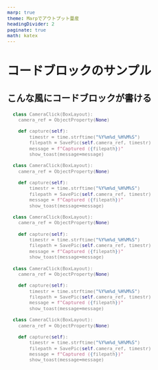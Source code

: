 ```yaml
---
marp: true
theme: Marpでアウトプット量産
headingDivider: 2
paginate: true
math: katex
---
```


# コードブロックのサンプル

## こんな風にコードブロックが書ける

<style 'scoped'>
pre{width:80%;max-height:60%;margin:1% 10%;background-color:black;color:gray;overflow:auto;font-size:.9em;white-space:pre-wrap;word-wrap:break-word;}
pre::part(auto-scaling) {max-height:initial;}
</style>

```python
  class CameraClick(BoxLayout):
    camera_ref = ObjectProperty(None)

    def capture(self):
        timestr = time.strftime("%Y%m%d_%H%M%S")
        filepath = SavePic(self.camera_ref, timestr)
        message = f"Captured ({filepath})"
        show_toast(message=message)

  class CameraClick(BoxLayout):
    camera_ref = ObjectProperty(None)

    def capture(self):
        timestr = time.strftime("%Y%m%d_%H%M%S")
        filepath = SavePic(self.camera_ref, timestr)
        message = f"Captured ({filepath})"
        show_toast(message=message)

  class CameraClick(BoxLayout):
    camera_ref = ObjectProperty(None)

    def capture(self):
        timestr = time.strftime("%Y%m%d_%H%M%S")
        filepath = SavePic(self.camera_ref, timestr)
        message = f"Captured ({filepath})"
        show_toast(message=message)

  class CameraClick(BoxLayout):
    camera_ref = ObjectProperty(None)

    def capture(self):
        timestr = time.strftime("%Y%m%d_%H%M%S")
        filepath = SavePic(self.camera_ref, timestr)
        message = f"Captured ({filepath})"
        show_toast(message=message)

  class CameraClick(BoxLayout):
    camera_ref = ObjectProperty(None)

    def capture(self):
        timestr = time.strftime("%Y%m%d_%H%M%S")
        filepath = SavePic(self.camera_ref, timestr)
        message = f"Captured ({filepath})"
        show_toast(message=message)
```
